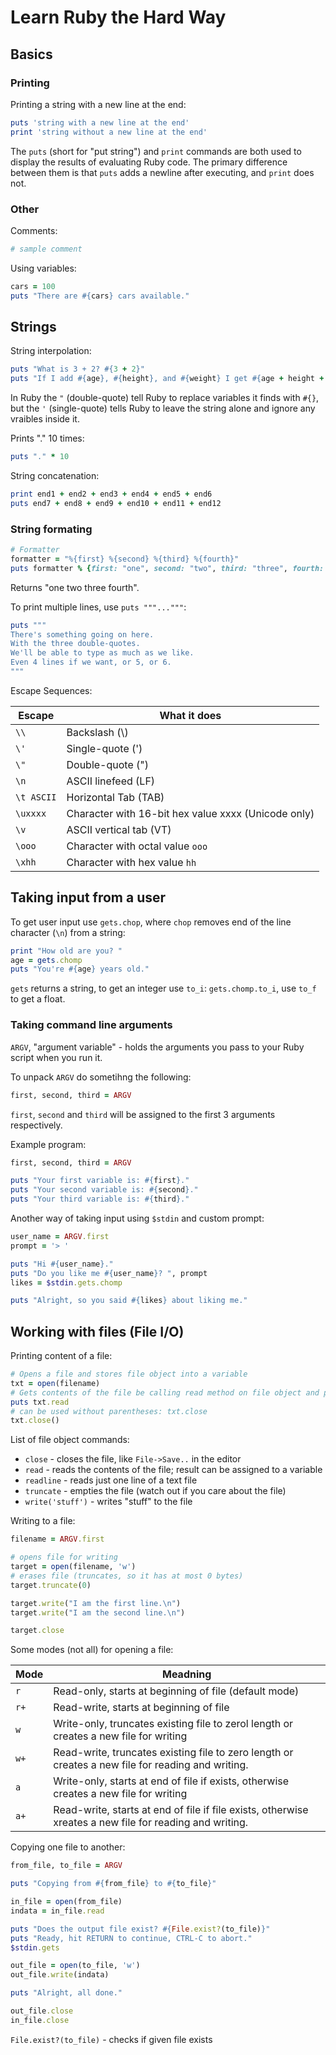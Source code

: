 # Learn Ruby the Hard Way

## Basics
### Printing
Printing a string with a new line at the end:
```ruby
puts 'string with a new line at the end'
print 'string without a new line at the end'
```
The `puts` (short for "put string") and `print` commands are both used to display the results of evaluating Ruby code. The primary difference between them is that `puts` adds a newline after executing, and `print` does not.
### Other
Comments:
```ruby
# sample comment
```
Using variables:
```ruby
cars = 100
puts "There are #{cars} cars available."
```
## Strings
String interpolation:
```ruby
puts "What is 3 + 2? #{3 + 2}"
puts "If I add #{age}, #{height}, and #{weight} I get #{age + height + weight}."
```
In Ruby the `"` (double-quote) tell Ruby to replace variables it finds with `#{}`, but the `'` (single-quote) tells Ruby to leave the string alone and ignore any vraibles inside it.

Prints "." 10 times:
```ruby
puts "." * 10
```
String concatenation:
```ruby
print end1 + end2 + end3 + end4 + end5 + end6
puts end7 + end8 + end9 + end10 + end11 + end12
```
### String formating
```ruby
# Formatter
formatter = "%{first} %{second} %{third} %{fourth}"
puts formatter % {first: "one", second: "two", third: "three", fourth: "four"}
```
Returns "one two three fourth".

To print multiple lines, use `puts """..."""`:
```ruby
puts """
There's something going on here.
With the three double-quotes.
We'll be able to type as much as we like.
Even 4 lines if we want, or 5, or 6.
"""
```

Escape Sequences:

Escape	| What it does
--- | ---
`\\` | Backslash (\\)
`\'` | Single-quote (')
`\"` | Double-quote (")
`\n` | ASCII linefeed (LF)
`\t ASCII` | Horizontal Tab (TAB)
`\uxxxx` | Character with 16-bit hex value xxxx (Unicode only)
`\v` | ASCII vertical tab (VT)
`\ooo` | Character with octal value `ooo`
`\xhh` | Character with hex value `hh`

## Taking input from a user

To get user input use `gets.chop`, where `chop` removes end of the line character (`\n`) from a string:
```ruby
print "How old are you? "
age = gets.chomp
puts "You're #{age} years old."
```

`gets` returns a string, to get an integer use `to_i`:  `gets.chomp.to_i`, use `to_f` to get a float.

### Taking command line arguments

`ARGV`, "argument variable" - holds the arguments you pass to your Ruby script when you run it.

To unpack `ARGV` do sometihng the following:
```ruby
first, second, third = ARGV
```
`first`, `second` and `third` will be assigned to the first 3 arguments respectively.

Example program:
```ruby
first, second, third = ARGV

puts "Your first variable is: #{first}."
puts "Your second variable is: #{second}."
puts "Your third variable is: #{third}."
```

Another way of taking input using `$stdin` and custom prompt:
```ruby
user_name = ARGV.first
prompt = '> '

puts "Hi #{user_name}."
puts "Do you like me #{user_name}? ", prompt
likes = $stdin.gets.chomp

puts "Alright, so you said #{likes} about liking me."
```

## Working with files (File I/O)

Printing content of a file:
```ruby
# Opens a file and stores file object into a variable
txt = open(filename)
# Gets contents of the file be calling read method on file object and prints it to the console
puts txt.read
# can be used without parentheses: txt.close
txt.close()
```

List of file object commands:
- `close` - closes the file, like `File->Save..` in the editor
- `read` - reads the contents of the file; result can be assigned to a variable
- `readline` - reads just one line of a text file
- `truncate` - empties the file (watch out if you care about the file)
- `write('stuff')` - writes "stuff" to the file

Writing to a file:
```ruby
filename = ARGV.first

# opens file for writing
target = open(filename, 'w')
# erases file (truncates, so it has at most 0 bytes)
target.truncate(0)

target.write("I am the first line.\n")
target.write("I am the second line.\n")

target.close
```

Some modes (not all) for opening a file:

Mode | Meadning
--- | ---
`r` | Read-only, starts at beginning of file (default mode)
`r+` | Read-write, starts at beginning of file
`w` | Write-only, truncates existing file to zerol length or creates a new file for writing
`w+` | Read-write, truncates existing file to zero length or creates a new file for reading and writing.
`a` | Write-only, starts at end of file if exists, otherwise creates a new file for writing
`a+` | Read-write, starts at end of file if file exists, otherwise xreates a new file for reading and writing.

Copying one file to another:
```ruby
from_file, to_file = ARGV

puts "Copying from #{from_file} to #{to_file}"

in_file = open(from_file)
indata = in_file.read

puts "Does the output file exist? #{File.exist?(to_file)}"
puts "Ready, hit RETURN to continue, CTRL-C to abort."
$stdin.gets

out_file = open(to_file, 'w')
out_file.write(indata)

puts "Alright, all done."

out_file.close
in_file.close
```

`File.exist?(to_file)` - checks if given file exists